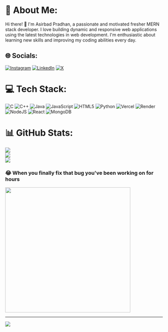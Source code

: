 # 💫 About Me:
Hi there! 👋 I'm Asirbad Pradhan, a passionate and motivated fresher MERN stack developer. I love building dynamic and responsive web applications using the latest technologies in web development. I'm enthusiastic about learning new skills and improving my coding abilities every day.


## 🌐 Socials:
[![Instagram](https://img.shields.io/badge/Instagram-%23E4405F.svg?logo=Instagram&logoColor=white)](https://instagram.com/pradhanasirbad) [![LinkedIn](https://img.shields.io/badge/LinkedIn-%230077B5.svg?logo=linkedin&logoColor=white)](www.linkedin.com/in/asirbad-pradhan) [![X](https://img.shields.io/badge/X-black.svg?logo=X&logoColor=white)](https://x.com/@pradhan_as5640) 

# 💻 Tech Stack:
![C](https://img.shields.io/badge/c-%2300599C.svg?style=for-the-badge&logo=c&logoColor=white) ![C++](https://img.shields.io/badge/c++-%2300599C.svg?style=for-the-badge&logo=c%2B%2B&logoColor=white) ![Java](https://img.shields.io/badge/java-%23ED8B00.svg?style=for-the-badge&logo=openjdk&logoColor=white) ![JavaScript](https://img.shields.io/badge/javascript-%23323330.svg?style=for-the-badge&logo=javascript&logoColor=%23F7DF1E) ![HTML5](https://img.shields.io/badge/html5-%23E34F26.svg?style=for-the-badge&logo=html5&logoColor=white) ![Python](https://img.shields.io/badge/python-3670A0?style=for-the-badge&logo=python&logoColor=ffdd54) ![Vercel](https://img.shields.io/badge/vercel-%23000000.svg?style=for-the-badge&logo=vercel&logoColor=white) ![Render](https://img.shields.io/badge/Render-%46E3B7.svg?style=for-the-badge&logo=render&logoColor=white) ![NodeJS](https://img.shields.io/badge/node.js-6DA55F?style=for-the-badge&logo=node.js&logoColor=white) ![React](https://img.shields.io/badge/react-%2320232a.svg?style=for-the-badge&logo=react&logoColor=%2361DAFB) ![MongoDB](https://img.shields.io/badge/MongoDB-%234ea94b.svg?style=for-the-badge&logo=mongodb&logoColor=white)
# 📊 GitHub Stats:
![](https://github-readme-stats.vercel.app/api?username=Asirbad2003&theme=dark&hide_border=false&include_all_commits=false&count_private=false)<br/>
![](https://github-readme-streak-stats.herokuapp.com/?user=Asirbad2003&theme=dark&hide_border=false)<br/>
![](https://github-readme-stats.vercel.app/api/top-langs/?username=Asirbad2003&theme=dark&hide_border=false&include_all_commits=false&count_private=false&layout=compact)

### 😂 When you finally fix that bug you've been working on for hours
<img src='https://memer-new.vercel.app/' style="height: 400px;"/>

---
[![](https://visitcount.itsvg.in/api?id=Asirbad2003&icon=0&color=0)](https://visitcount.itsvg.in)

<!-- Proudly created with GPRM ( https://gprm.itsvg.in ) -->
